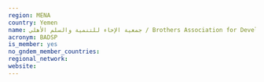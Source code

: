 ```yaml
---
region: MENA
country: Yemen
name: جمعية الإخاء للتنمية والسلم الأهلي / Brothers Association for Development and Social Peace (BADSP)
acronym: BADSP
is_member: yes
no_gndem_member_countries: 
regional_network: 
website: 
---
```

